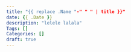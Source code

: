 ```yaml
---
title: "{{ replace .Name "-" " " | title }}"
date: {{ .Date }}
description: "lelele lalala"
Tags: []
Categories: []
draft: true
---
```


